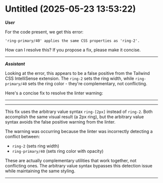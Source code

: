 <!-- Generated by SpecStory -->

# Untitled (2025-05-23 13:53:22)

_**User**_

For the code present, we get this error:
```
'ring-primary/40' applies the same CSS properties as 'ring-2'.
```
How can I resolve this? If you propose a fix, please make it concise.

---

_**Assistant**_

Looking at the error, this appears to be a false positive from the Tailwind CSS IntelliSense extension. The `ring-2` sets the ring width, while `ring-primary/40` sets the ring color - they're complementary, not conflicting.

Here's a concise fix to resolve the linter warning:

---



---

This fix uses the arbitrary value syntax `ring-[2px]` instead of `ring-2`. Both accomplish the same visual result (a 2px ring), but the arbitrary value syntax avoids the false positive warning from the linter.

The warning was occurring because the linter was incorrectly detecting a conflict between:
- `ring-2` (sets ring width)
- `ring-primary/40` (sets ring color with opacity)

These are actually complementary utilities that work together, not conflicting ones. The arbitrary value syntax bypasses this detection issue while maintaining the same styling.

---

